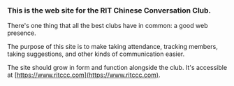 ### This is the web site for the RIT Chinese Conversation Club.

There's one thing that all the best clubs have in common: a good web presence.

The purpose of this site is to make taking attendance, tracking members, taking suggestions, and other kinds of communication easier.

The site should grow in form and function alongside the club. It's accessible at [https://www.ritccc.com](https://www.ritccc.com).
